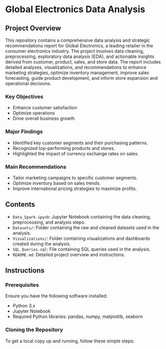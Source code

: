 # Global Electronics Data Analysis

## Project Overview
This repository contains a comprehensive data analysis and strategic recommendations report for Global Electronics, a leading retailer in the consumer electronics industry. The project involves data cleaning, preprocessing, exploratory data analysis (EDA), and actionable insights derived from customer, product, sales, and store data. The report includes detailed analyses, visualizations, and recommendations to enhance marketing strategies, optimize inventory management, improve sales forecasting, guide product development, and inform store expansion and operational decisions.

### Key Objectives
- Enhance customer satisfaction
- Optimize operations
- Drive overall business growth

### Major Findings
- Identified key customer segments and their purchasing patterns.
- Recognized top-performing products and stores.
- Highlighted the impact of currency exchange rates on sales.

### Main Recommendations
- Tailor marketing campaigns to specific customer segments.
- Optimize inventory based on sales trends.
- Improve international pricing strategies to maximize profits.

## Contents
- `Data_Spark.ipynb`: Jupyter Notebook containing the data cleaning, preprocessing, and analysis steps.
- `Datasets/`: Folder containing the raw and cleaned datasets used in the analysis.
- `Visualizations/`: Folder containing visualizations and dashboards created during the analysis.
- `SQL_Queries.sql`: File containing SQL queries used in the analysis.
- `README.md`: Detailed project overview and instructions.

## Instructions

### Prerequisites
Ensure you have the following software installed:
- Python 3.x
- Jupyter Notebook
- Required Python libraries: pandas, numpy, matplotlib, seaborn

### Cloning the Repository
To get a local copy up and running, follow these simple steps:
